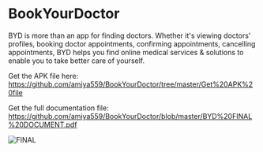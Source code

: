 # BookYourDoctor
BYD is more than an app for finding doctors. Whether it's viewing doctors’ profiles, booking doctor appointments, confirming appointments, cancelling appointments, BYD helps you find online medical services & solutions to enable you to take better care of yourself.

Get the APK file here: https://github.com/amiya559/BookYourDoctor/tree/master/Get%20APK%20file

Get the full documentation file: https://github.com/amiya559/BookYourDoctor/blob/master/BYD%20FINAL%20DOCUMENT.pdf

![FINAL](https://user-images.githubusercontent.com/54852202/81508152-05935680-9320-11ea-9f15-d2b53bbd2782.jpg)
